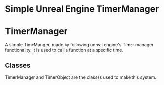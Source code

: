 # Simple Unreal Engine TimerManager
# TimerManager
A simple TimeManger, made by following unreal engine's Timer manager functionality. It is used to call a function at a specific time.
## Classes
TimerManager and TimerObject are the classes used to make this system.

